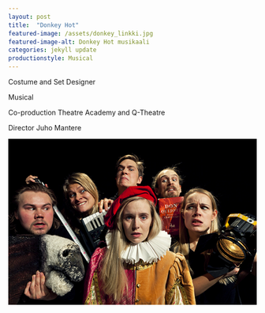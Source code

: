 ```yaml
---
layout: post
title:  "Donkey Hot"
featured-image: /assets/donkey_linkki.jpg
featured-image-alt: Donkey Hot musikaali 
categories: jekyll update
productionstyle: Musical
---
```

Costume and Set Designer

Musical

Co-production Theatre Academy and Q-Theatre

Director Juho Mantere

![alt text](/assets/donkey_linkki.jpg)